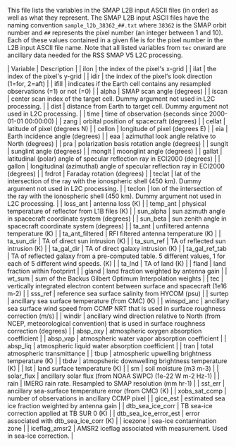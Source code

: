 This file lists the variables in the SMAP L2B input ASCII files (in order) as well as what they represent.
The SMAP L2B input ASCII files have the naming convention `sample_l2b_38362_##.txt` where `38362` is the SMAP
orbit number and `##` represents the pixel number (an integer between 1 and 10).
Each of these values contained in a given file is for the pixel number in the L2B input ASCII file name.
Note that all listed variables from `tec` onward are ancillary data needed for the RSS SMAP V5 L2C processing.

| Variable | Description |
| ilon | the index of the pixel's x-grid |
| ilat | the index of the pixel's y-grid |
| idir | the index of the pixel's look direction (1=for, 2=aft) |
| ifill | indicates if the Earth cell contains any resampled observations (=1) or not (=0) |
| alpha | SMAP scan angle (degrees) |
| iscan | center scan index of the target cell. Dummy argument not used in L2C processing. |
| dist | distance from Earth to target cell.  Dummy argument not used in L2C processing. |
| time | time of observation (seconds since 2000-01-01 00:00:00) |
| zang | orbital position of spacecraft (degrees) |
| cellat | latitude of pixel (degrees N) |
| cellon | longitude of pixel (degrees E) |
| eia | Earth incidence angle (degrees) |
| eaa | azimuthal look angle relative to North (degrees) |
| pra | polarization basis rotation angle (degrees) |
| sunglt | sunglint angle (degrees) |
| monglt | moonglint angle (degrees) |
| gallat | latitudinal (polar) angle of specular reflection ray in ECI2000 (degrees) |
| gallon | longitudinal (azimuthal) angle of specular reflection ray in ECI2000 (degrees) |
| frdrot | Faraday rotation (degrees) |
| teclat | lat of the intersection of the ray with the ionospheric shell (450 km). Dummy argument not used in L2C processing. |
| teclon | lon of the intersection of the ray with the ionospheric shell (450 km). Dummy argument not used in L2C processing. |
| loss_ant | antenna loss (K) |
| temp_ant | physical temperature of reflector from L1B files (K) |
| sun_alpha | sun azimuth angle in spacecraft coordinate system (degrees) |
| sun_beta | sun zenith angle in spacecraft coordinate system (degrees) |
| ta_ant | unfiltered antenna temperature (K) |
| ta_ant_filtered | RFI filtered antenna temperature (K) |
| ta_sun_dir | TA of direct sun intrusion (K) |
| ta_sun_ref | TA of reflected sun intrusion (K) |
| ta_gal_dir | TA of direct galaxy intrusion (K) |
| ta_gal_ref_tab | TA of reflected galaxy from a pre-computed table. 5 different values, 1 for each of 5 different wind speeds. (K) |
| ta_lnd | TA of land (K) |
| fland | land fraction within footprint |
| gland | land fraction weighted by antenna gain |
| wt_sum | sum of the Backus Gilbert Optimum Interpolation weights |
| tec | vertically integrated electron content between surface and spacecraft (1e16 m-2) |
| sss_ref | reference sea surface salinity from HYCOM (psu) |
| surtep | ancillary sea surface temperature (from CMC) (K) |
| winspd_anc | ancillary sea surface wind speed from CCMP NRT that is used in surface roughness correction (m/s) |
| windir | ancillary wind direction relative to North (from NCEP, meteorological convention) that is used in surface roughness correction (degrees) |
| absp_oxy | atmospheric oxygen absorption coefficient |
| absp_vap | atmospheric water vapor absorption coefficient |
| absp_liq | atmospheric liquid water absorption coefficient |
| tran | total atmospheric transmittance |
| tbup | atmospheric upwelling brightness temperature (K) |
| tbdw | atmopsheric downwelling brightness temperature (K) |
| lst | land surface temperature (K) |
| sm | soil moisture (m3 m-3) |
| solar_flux | ancillary solar flux (from NOAA SWPC) (1e-22 W m-2 Hz-1) |
| rain | IMERG rain rate. Resampled to SMAP resolution (mm hr-1) |
| sst_err | ancillary sea-surface temperature error (from CMC) (K) |
| xobs_sat_ccmp | number of observations in ancillary CCMP pixel |
| gice_est | estimated sea ice fraction weighted by antenna gain |
| dtb_sea_ice_corr | TB sea-ice correction applied at TB SUR 0 (K) |
| dtb_sea_ice_error_est | error associated with dtb_sea_ice_corr (K) |
| icezone | sea-ice contamination zone |
| iceflag_amsr2 | AMSR2 iceflag associated with measurement.  Used in sea-ice correction. |
